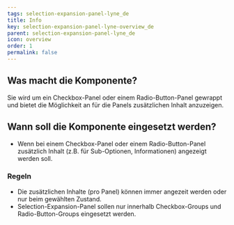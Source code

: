 ```yaml
---
tags: selection-expansion-panel-lyne_de
title: Info
key: selection-expansion-panel-lyne-overview_de
parent: selection-expansion-panel-lyne_de
icon: overview
order: 1
permalink: false
---
```


## Was macht die Komponente?
Sie wird um ein Checkbox-Panel oder einem Radio-Button-Panel gewrappt und bietet die Möglichkeit an für die Panels zusätzlichen Inhalt anzuzeigen.

## Wann soll die Komponente eingesetzt werden?
* Wenn bei einem Checkbox-Panel oder einem Radio-Button-Panel zusätzlich Inhalt (z.B. für Sub-Optionen, Informationen) angezeigt werden soll.

### Regeln
* Die zusätzlichen Inhalte (pro Panel) können immer angezeit werden oder nur beim gewählten Zustand.
* Selection-Expansion-Panel sollen nur innerhalb Checkbox-Groups und Radio-Button-Groups eingesetzt werden.
